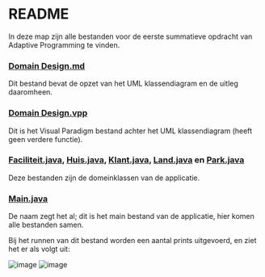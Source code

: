 # README

In deze map zijn alle bestanden voor de eerste summatieve opdracht van Adaptive Programming te vinden.

### [Domain Design.md](https://github.com/Tobjass/Adaptive-Programming/blob/main/Summatieve%20opdrachten/1.%20Domain%20Design%20%26%20Implementatie/Domain%20Design.md)
Dit bestand bevat de opzet van het UML klassendiagram en de uitleg daaromheen.

### [Domain Design.vpp](https://github.com/Tobjass/Adaptive-Programming/blob/main/Summatieve%20opdrachten/1.%20Domain%20Design%20%26%20Implementatie/Domain%20Design.vpp)
Dit is het Visual Paradigm bestand achter het UML klassendiagram (heeft geen verdere functie).

### [Faciliteit.java](https://github.com/Tobjass/Adaptive-Programming/blob/main/Summatieve%20opdrachten/1.%20Domain%20Design%20%26%20Implementatie/Faciliteit.java), [Huis.java](https://github.com/Tobjass/Adaptive-Programming/blob/main/Summatieve%20opdrachten/1.%20Domain%20Design%20%26%20Implementatie/Huis.java), [Klant.java](https://github.com/Tobjass/Adaptive-Programming/blob/main/Summatieve%20opdrachten/1.%20Domain%20Design%20%26%20Implementatie/Klant.java), [Land.java](https://github.com/Tobjass/Adaptive-Programming/blob/main/Summatieve%20opdrachten/1.%20Domain%20Design%20%26%20Implementatie/Land.java) en [Park.java](https://github.com/Tobjass/Adaptive-Programming/blob/main/Summatieve%20opdrachten/1.%20Domain%20Design%20%26%20Implementatie/Park.java)
Deze bestanden zijn de domeinklassen van de applicatie.

### [Main.java](https://github.com/Tobjass/Adaptive-Programming/blob/main/Summatieve%20opdrachten/1.%20Domain%20Design%20%26%20Implementatie/Main.java)
De naam zegt het al; dit is het main bestand van de applicatie, hier komen alle bestanden samen.

Bij het runnen van dit bestand worden een aantal prints uitgevoerd, en ziet het er als volgt uit:

![image](https://user-images.githubusercontent.com/74547189/115902000-35206d80-a462-11eb-9b44-f02c3b62943e.png)
![image](https://user-images.githubusercontent.com/74547189/115902109-58e3b380-a462-11eb-9a62-e63428cc3765.png)
